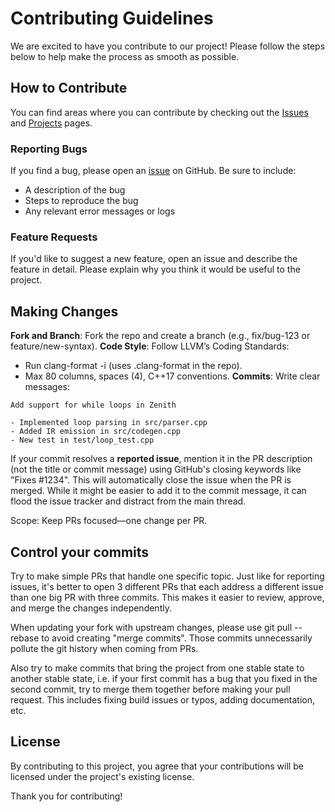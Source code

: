 # Contributing Guidelines
We are excited to have you contribute to our project! Please follow the steps below to help make the process as smooth as possible.

## How to Contribute
You can find areas where you can contribute by checking out the [Issues](https://github.com/emomaxd/zenith/issues) and [Projects](https://github.com/emomaxd/zenith/projects) pages.

### Reporting Bugs
If you find a bug, please open an [issue](https://github.com/emomaxd/zenith/issues) on GitHub. Be sure to include:
- A description of the bug
- Steps to reproduce the bug
- Any relevant error messages or logs

### Feature Requests
If you'd like to suggest a new feature, open an issue and describe the feature in detail. Please explain why you think it would be useful to the project.

## Making Changes

**Fork and Branch**: Fork the repo and create a branch (e.g., fix/bug-123 or feature/new-syntax).
**Code Style**: Follow LLVM’s Coding Standards:
   - Run clang-format -i <file> (uses .clang-format in the repo).
   - Max 80 columns, spaces (4), C++17 conventions.
**Commits**: Write clear messages:

```text
Add support for while loops in Zenith

- Implemented loop parsing in src/parser.cpp
- Added IR emission in src/codegen.cpp
- New test in test/loop_test.cpp
```

If your commit resolves a **reported issue**, mention it in the PR description (not the title or commit message) using GitHub's closing keywords like "Fixes #1234". This will automatically close the issue when the PR is merged. While it might be easier to add it to the commit message, it can flood the issue tracker and distract from the main thread.

Scope: Keep PRs focused—one change per PR.

## Control your commits
Try to make simple PRs that handle one specific topic. Just like for reporting issues, it's better to open 3 different PRs that each address a different issue than one big PR with three commits. This makes it easier to review, approve, and merge the changes independently.

When updating your fork with upstream changes, please use git pull --rebase to avoid creating "merge commits". Those commits unnecessarily pollute the git history when coming from PRs.

Also try to make commits that bring the project from one stable state to another stable state, i.e. if your first commit has a bug that you fixed in the second commit, try to merge them together before making your pull request. This includes fixing build issues or typos, adding documentation, etc.

## License
By contributing to this project, you agree that your contributions will be licensed under the project's existing license.

Thank you for contributing! 
